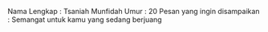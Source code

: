 Nama Lengkap : Tsaniah Munfidah
Umur : 20
Pesan yang ingin disampaikan : Semangat untuk kamu yang sedang berjuang
